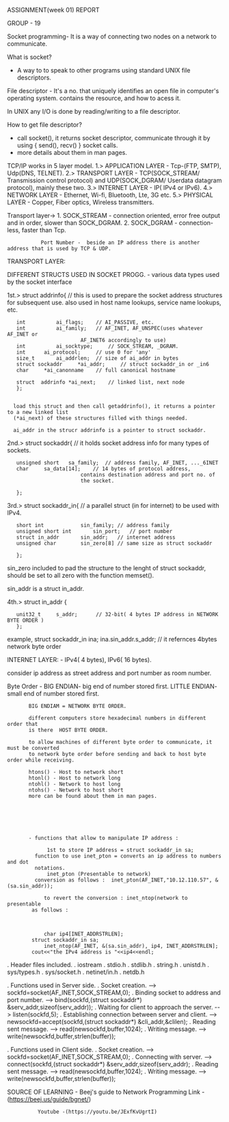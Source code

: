 ASSIGNMENT(week 01) REPORT

GROUP - 19
 
 
 Socket programming- It is a way of connecting two nodes on a network to communicate.

 What is socket?
 - A way to to speak to other programs using standard UNIX file descriptors.
 
 File descriptor - It's a no. that uniquely identifies an open file in computer's operating system.
 		    contains the resource, and how to acess it.

 In UNIX any I/O is done by reading/writing to a file descriptor.
 
 How to get file descriptor?
 - call socket(), it returns socket descriptor, communicate through it by using { send(), recv() } socket calls.
 - more details about them in man pages.
 
 TCP/IP works in 5 layer model.
 1.> APPLICATION LAYER   - Tcp-(FTP, SMTP), Udp(DNS, TELNET).
 2.> TRANSPORT LAYER     - TCP(SOCK_STREAM/ Transmission control protocol) and 
 			    UDP(SOCK_DGRAM/ Userdata datagram protocol), mainly these two.
 3.> INTERNET LAYER      - IP( IPv4 or IPv6).
 4.> NETWORK LAYER       - Ethernet, Wi-fi, Bluetooth, Lte, 3G etc.
 5.> PHYSICAL LAYER      - Copper, Fiber optics, Wireless transmitters.		    
 
 Transport layer->       1. SOCK_STREAM - connection oriented, error free output and in order, slower than SOCK_DGRAM.
 		          2. SOCK_DGRAM -  connection-less, faster than Tcp.
			
			   Port Number -  beside an IP address there is another address that is used by TCP & UDP.



TRANSPORT LAYER:


 DIFFERENT STRUCTS USED IN SOCKET PROGG.
    - various data types used by the socket interface
 


1st.>     struct addrinfo{		  // this is used to prepare the socket address structures
					     for subsequent use. also used in host name lookups,
					     service name lookups, etc.
					     
	   int			ai_flags;	 // AI_PASSIVE, etc.
	   int			ai_family;	 // AF_INET, AF_UNSPEC(uses whatever AF_INET or 
	   					    AF_INET6 accordingly to use)
	   int			ai_socktype;	 // SOCK_STREAM, _DGRAM.
	   int 		ai_protocol;	 // use 0 for 'any'
	   size_t		ai_addrlen;	 // size of ai_addr in bytes
	   struct sockaddr     *ai_addr;	 // struct sockaddr_in or _in6
	   char		*ai_canonname	 // full canonical hostname
	   
	   struct  addrinfo	*ai_next;	 // linked list, next node
	   };


	  load this struct and then call getaddrinfo(), it returns a pointer to a new linked list
	  (*ai_next) of these structures filled with things needed.

	  ai_addr in the strucr addrinfo is a pointer to struct sockaddr.




2nd.>	   struct sockaddr{			// it holds socket address info for many types of 
						   sockets.
	   
	   unsigned short 	sa_family;	// address family, AF_INET, ..._6INET
	   char		sa_data[14];	// 14 bytes of protocol address,
	   					    contains destination address and port no. of
	   					    the socket.
	   	   	
	   };



3rd.>	   struct sockaddr_in{			// a parallel struct (in for internet) to be
						   used with IPv4.
	   
	   short int 			sin_family;	// address family
	   unsigned short int		sin_port;	// port number
	   struct in_addr		sin_addr;	// internet address
	   unsigned char		sin_zero[8]	// same size as struct sockaddr
	   
	   };
 
 sin_zero included to pad the structure to the lenght of struct sockaddr,
 should be set to all zero with the function memset().

 sin_addr is a struct in_addr.
 
 
 
 
4th.>	   struct in_addr {
	   
	   unit32_t 	s_addr;      // 32-bit( 4 bytes IP address in NETWORK BYTE ORDER )
	   };

  example, struct sockaddr_in ina;
  	    ina.sin_addr.s_addr;	// it refernces 4bytes network byte order







INTERNET LAYER:     - IPv4( 4 bytes), IPv6( 16 bytes).
 
 consider ip address as street address and port number as room number.
 
 Byte Order - BIG ENDIAN-      big end of number stored first.
 	       LITTLE ENDIAN-	small end of number stored first.
 	       
 	       BIG ENDIAM = NETWORK BYTE ORDER.
 	       
 	       different computers store hexadecimal numbers in different order that
 	       is there  HOST BYTE ORDER.
 	       
 	       to allow machines of different byte order to communicate, it must be converted 
 	       to network byte order before sending and back to host byte order while receiving.
 	       
 	       htons() - Host to network short
 	       htonl() - Host to network long
 	       ntohl() - Network to host long
 	       ntohs() - Network to host short
 	       more can be found about them in man pages.






	       - functions that allow to manipulate IP address :
 		      
                 1st to store IP address = struct sockaddr_in sa;
 	         function to use inet_pton = converts an ip address to numbers and dot 
 	         notations.
      	         inet_pton (Presentable to network)
 	         conversion as follows :  inet_pton(AF_INET,"10.12.110.57", &(sa.sin_addr));
 		      
                to revert the conversion : inet_ntop(network to presentable
 	        as follows :
 	        
 	        
 	        
                char ip4[INET_ADDRSTRLEN];
 	        struct sockaddr_in sa;
    	        inet_ntop(AF_INET, &(sa.sin_addr), ip4, INET_ADDRSTRLEN];
 	        cout<<"the IPv4 address is "<<ip4<<endl;






.     Header files included.
.     iostream
.     stdio.h
.     stdlib.h
.     string.h
.     unistd.h
.     sys/types.h
.     sys/socket.h
.     netinet/in.h
.     netdb.h

.     Functions used in Server side.
.     Socket creation. --> sockfd=socket(AF_INET,SOCK_STREAM,0);
.     Binding socket to address and port number. --> bind(sockfd,(struct sockaddr*) 		     &serv_addr,sizeof(serv_addr));
.     Waiting for client to approach the server. --> listen(sockfd,5);
.     Establishing connection between server and client. --> newsockfd=accept(sockfd,(struct sockaddr*) &cli_addr,&clilen);
.     Reading sent message. --> read(newsockfd,buffer,1024);
.     Writing message. --> write(newsockfd,buffer,strlen(buffer));

.     Functions used in Client side.
.     Socket creation. --> sockfd=socket(AF_INET,SOCK_STREAM,0);
.     Connecting with server. --> connect(sockfd,(struct sockaddr*) &serv_addr,sizeof(serv_addr);
.     Reading sent message. --> read(newsockfd,buffer,1024);
.     Writing message. --> write(newsockfd,buffer,strlen(buffer));






SOURCE OF LEARNING - Beej's guide to Network Programming
		      Link -(https://beej.us/guide/bgnet/)
		      
		      Youtube -(https://youtu.be/JExfKvUgrtI)




 	        		   
